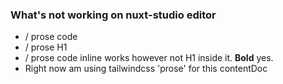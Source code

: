 ### What's not working on nuxt-studio editor

- / prose code
- / prose H1
- / prose code inline works however not H1 inside it. **Bold** yes.
- Right now am using tailwindcss 'prose' for this contentDoc
